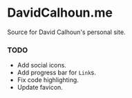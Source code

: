 # DavidCalhoun.me

Source for David Calhoun's personal site.

### TODO
- Add social icons.
- Add progress bar for `Link`s.
- Fix code highlighting.
- Update favicon.
